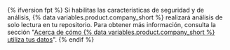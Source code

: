 {% ifversion fpt %}
Si habilitas las características de seguridad y de análisis,
{% data variables.product.company_short %} realizará análisis de solo lectura en tu repositorio. Para obtener más información, consulta la sección "[Acerca de cómo {% data variables.product.company_short %} utiliza tus datos](/github/understanding-how-github-uses-and-protects-your-data/about-githubs-use-of-your-data)".
{% endif %}
